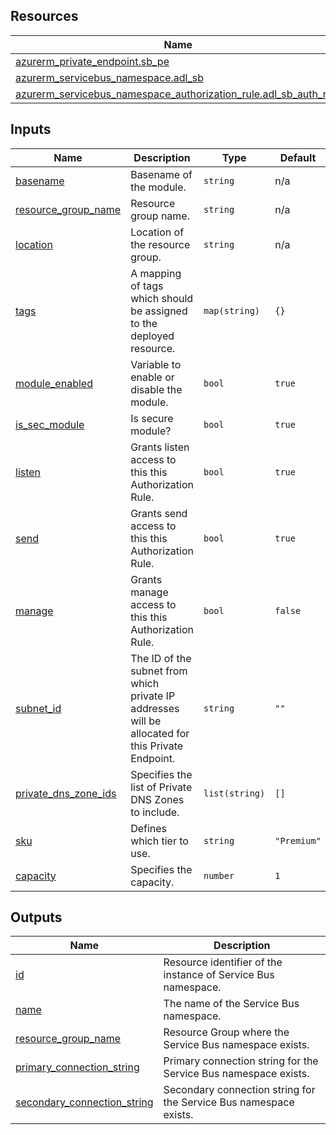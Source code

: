 <!-- BEGIN_TF_DOCS -->
## Resources

| Name | Type |
|------|------|
| [azurerm_private_endpoint.sb_pe](https://registry.terraform.io/providers/hashicorp/azurerm/latest/docs/resources/private_endpoint) | resource |
| [azurerm_servicebus_namespace.adl_sb](https://registry.terraform.io/providers/hashicorp/azurerm/latest/docs/resources/servicebus_namespace) | resource |
| [azurerm_servicebus_namespace_authorization_rule.adl_sb_auth_rule](https://registry.terraform.io/providers/hashicorp/azurerm/latest/docs/resources/servicebus_namespace_authorization_rule) | resource |

## Inputs

| Name | Description | Type | Default | Required |
|------|-------------|------|---------|:--------:|
| <a name="input_basename"></a> [basename](#input\_basename) | Basename of the module. | `string` | n/a | yes |
| <a name="input_resource_group_name"></a> [resource\_group\_name](#input\_resource\_group\_name) | Resource group name. | `string` | n/a | yes |
| <a name="input_location"></a> [location](#input\_location) | Location of the resource group. | `string` | n/a | yes |
| <a name="input_tags"></a> [tags](#input\_tags) | A mapping of tags which should be assigned to the deployed resource. | `map(string)` | `{}` | no |
| <a name="input_module_enabled"></a> [module\_enabled](#input\_module\_enabled) | Variable to enable or disable the module. | `bool` | `true` | no |
| <a name="input_is_sec_module"></a> [is\_sec\_module](#input\_is\_sec\_module) | Is secure module? | `bool` | `true` | no |
| <a name="input_listen"></a> [listen](#input\_listen) | Grants listen access to this this Authorization Rule. | `bool` | `true` | no |
| <a name="input_send"></a> [send](#input\_send) | Grants send access to this this Authorization Rule. | `bool` | `true` | no |
| <a name="input_manage"></a> [manage](#input\_manage) | Grants manage access to this this Authorization Rule. | `bool` | `false` | no |
| <a name="input_subnet_id"></a> [subnet\_id](#input\_subnet\_id) | The ID of the subnet from which private IP addresses will be allocated for this Private Endpoint. | `string` | `""` | no |
| <a name="input_private_dns_zone_ids"></a> [private\_dns\_zone\_ids](#input\_private\_dns\_zone\_ids) | Specifies the list of Private DNS Zones to include. | `list(string)` | `[]` | no |
| <a name="input_sku"></a> [sku](#input\_sku) | Defines which tier to use. | `string` | `"Premium"` | no |
| <a name="input_capacity"></a> [capacity](#input\_capacity) | Specifies the capacity. | `number` | `1` | no |

## Outputs

| Name | Description |
|------|-------------|
| <a name="output_id"></a> [id](#output\_id) | Resource identifier of the instance of Service Bus namespace. |
| <a name="output_name"></a> [name](#output\_name) | The name of the Service Bus namespace. |
| <a name="output_resource_group_name"></a> [resource\_group\_name](#output\_resource\_group\_name) | Resource Group where the Service Bus namespace exists. |
| <a name="output_primary_connection_string"></a> [primary\_connection\_string](#output\_primary\_connection\_string) | Primary connection string for the Service Bus namespace exists. |
| <a name="output_secondary_connection_string"></a> [secondary\_connection\_string](#output\_secondary\_connection\_string) | Secondary connection string for the Service Bus namespace exists. |
<!-- END_TF_DOCS -->